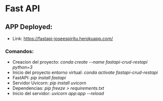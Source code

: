 # Fast API

## APP Deployed:
* Link: https://fastapi-joseespiritu.herokuapp.com/ 

### Comandos:
* Creacion del proyecto: _conda create --name fastapi-crud-restapi python=3_
* Inicio del proyecto entorno virtual: _conda activate fastapi-crud-restapi_
* FastAPI: _pip install fastapi_
* Servidor Uvicorn: _pip install uvicorn_
* Dependencias: _pip freeze > requirements.txt_
* Inicio del servidor: _uvicorn app:app --reload_

